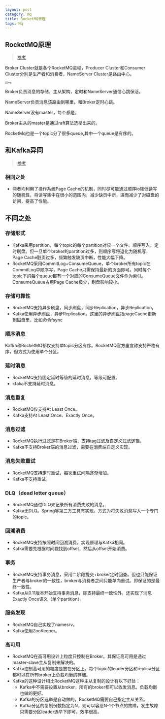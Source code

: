 ```yaml
---
layout: post
category: Mq
title: RocketMQ原理
tags: Mq
---
```


## RocketMQ原理

> [参考](https://www.modb.pro/db/72492)

Broker Cluster就是各个RocketMQ进程，Producer Cluster和Consumer Cluster分别是生产者和消费者，NameServer Cluster是路由中心。

<img src="https://cdn.jsdelivr.net/gh/mafulong/mdPic@vv3/v3/20211228135536.png" alt="img" style="zoom:50%;" />

Broker负责消息的存储，主从架构，定时和NameServer通信心跳保活。

NameServer负责消息该路由到哪里，和Broker定时心跳。

NameServer没有master，每个都是。

Broker主从的master是通过raft算法选举出来的。



RocketMq也是一个topic分了很多queue,其中一个queue是有序的。

## 和Kafka异同

> [参考](https://juejin.cn/post/6844903920058236936)

### 相同之处

- 两者均利用了操作系统Page Cache的机制，同时尽可能通过顺序io降低读写的随机性，将读写集中在很小的范围内，减少缺页中断，进而减少了对磁盘的访问，提高了性能。

## 不同之处

### 存储形式

- Kafka采用partition，每个topic的每个partition对应一个文件。顺序写入，定时刷盘。但一旦单个broker的partition过多，则顺序写将退化为随机写，Page Cache脏页过多，频繁触发缺页中断，性能大幅下降。
- RocketMQ采用CommitLog+ConsumeQueue，单个broker所有topic在CommitLog中顺序写，Page Cache只需保持最新的页面即可。同时每个topic下的每个queue都有一个对应的ConsumeQueue文件作为索引。ConsumeQueue占用Page Cache极少，刷盘影响较小。

### 存储可靠性

- RocketMQ支持异步刷盘，同步刷盘，同步Replication，异步Replication。
- Kafka使用异步刷盘，异步Replication。这里的异步刷盘指pageCache更新到磁盘里，比如命令fsync

### 顺序消息

Kafka和RocketMQ都仅支持单topic分区有序。RocketMQ官方虽宣称支持严格有序，但方式为使用单个分区。

### 延时消息

- RocketMQ支持固定延时等级的延时消息，等级可配置。
- kfaka不支持延时消息。

### 消息重复

- RocketMQ仅支持At Least Once。
- Kafka支持At Least Once、Exactly Once。

### 消息过滤

- RocketMQ执行过滤是在Broker端，支持tag过滤及自定义过滤逻辑。
- Kafka不支持Broker端的消息过滤，需要在消费端自定义实现。

### 消息失败重试

- RocketMQ支持定时重试，每次重试间隔逐渐增加。
- Kafka不支持重试。

### DLQ（dead letter queue）

- RocketMQ通过DLQ来记录所有消费失败的消息。
- Kafka无DLQ。Spring等第三方工具有实现，方式为将失败消息写入一个专门的topic。

### 回溯消费

- RocketMQ支持按照时间回溯消费，实现原理与Kafka相同。
- Kafka需要先根据时间戳找到offset，然后从offset开始消费。

### 事务

- RocketMQ支持事务消息，采用二阶段提交+broker定时回查。但也只能保证生产者与broker的一致性，broker与消费者之间只能单向重试。即保证的是最终一致性。
- Kafka从0.11版本开始支持事务消息，除支持最终一致性外，还实现了消息Exactly Once语义（单个partition）。

### 服务发现

- RocketMQ自己实现了namesrv。
- Kafka使用ZooKeeper。

### 高可用

- RocketMQ在高可用设计上粒度只控制在Broker。其保证高可用是通过master-slave主从复制来解决的。
- Kafka控制高可用的粒度是放在分区上。每个topic的leader分区和replica分区都可以在所有broker上负载均衡的存储。
- Kafka的这种设计相比RocketMQ这种主从复制的设计有以下好处：
  - Kafka中不需要设置从broker，所有的broker都可以收发消息。负载均衡也做的更好。
  - Kafka的分区选举是自动做的，RocketMQ需要自己指定主从关系。
  - Kafka分区的复制份数指定为N，则可以容忍N-1个节点的故障。发生故障只需要分区leader选举下即可，效率很高。


